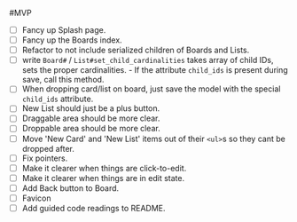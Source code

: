 #MVP

- [ ] Fancy up Splash page.
- [ ] Fancy up the Boards index.
- [ ] Refactor to not include serialized children of Boards and Lists.
- [ ] write `Board#` / `List#set_child_cardinalities`
      takes array of child IDs, sets the proper cardinalities.
      - If the attribute `child_ids` is present during save,
        call this method.
- [ ] When dropping card/list on board, just save the model with
      the special `child_ids` attribute.
- [ ] New List should just be a plus button.
- [ ] Draggable area should be more clear.
- [ ] Droppable area should be more clear.
- [ ] Move 'New Card' and 'New List' items out of their `<ul>`s so they cant be
      dropped after.
- [ ] Fix pointers.
- [ ] Make it clearer when things are click-to-edit.
- [ ] Make it clearer when things are in edit state.
- [ ] Add Back button to Board.
- [ ] Favicon
- [ ] Add guided code readings to README.
